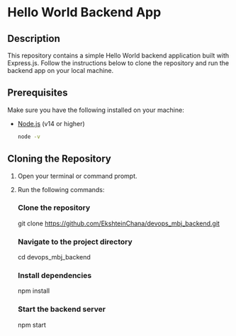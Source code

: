 # Hello World Backend App

## Description

This repository contains a simple Hello World backend application built with Express.js. Follow the instructions below to clone the repository and run the backend app on your local machine.

## Prerequisites

Make sure you have the following installed on your machine:

- [Node.js](https://nodejs.org/) (v14 or higher) 

    ```bash
    node -v
    ```

## Cloning the Repository

1. Open your terminal or command prompt.
2. Run the following commands:
    ### Clone the repository
    git clone https://github.com/EkshteinChana/devops_mbj_backend.git

    ### Navigate to the project directory
    cd devops_mbj_backend

    ### Install dependencies
    npm install

    ### Start the backend server
    npm start